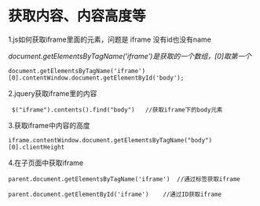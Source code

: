 # 获取内容、内容高度等

1.js如何获取iframe里面的元素，问题是 iframe 没有id也没有name 

*document.getElementsByTagName('iframe')是获取的一个数组，[0]取第一个*

```
document.getElementsByTagName('iframe')[0].contentWindow.document.getElementById('body');
```

2.jquery获取iframe里的内容

```
 $("iframe").contents().find("body")   //获取iframe下的body元素
```

3.获取iframe中内容的高度

```
iframe.contentWindow.document.getElementsByTagName("body")[0].clientHeight
```

4.在子页面中获取iframe

```
parent.document.getElementsByTagName('iframe')	//通过标签获取iframe

parent.document.getElementById('iframe')	//通过ID获取iframe
```

